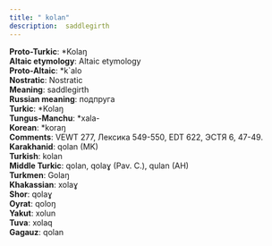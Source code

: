 ```yaml
---
title: " kolan"
description:  saddlegirth
---
```


<strong>Proto-Turkic</strong>:  *Kolaŋ<br>
<strong>Altaic etymology</strong>:  Altaic etymology<br>
<strong> Proto-Altaic</strong>:  *k`alo<br>
<strong>Nostratic</strong>:  Nostratic<br>
<strong>Meaning</strong>:  saddlegirth<br>
<strong>Russian meaning</strong>:  подпруга<br>
<strong>Turkic</strong>:  *Kolaŋ<br>
<strong>Tungus-Manchu</strong>:  *xala-<br>
<strong>Korean</strong>:  *koraŋ<br>
<strong>Comments</strong>:  VEWT 277, Лексика 549-550, EDT 622, ЭСТЯ 6, 47-49.<br>
<strong>Karakhanid</strong>:  qolan (MK)<br>
<strong>Turkish</strong>:  kolan<br>
<strong>Middle Turkic</strong>:  qolan, qolaɣ (Pav. C.), qulan (AH)<br>
<strong>Turkmen</strong>:  Golaŋ<br>
<strong>Khakassian</strong>:  xolaɣ<br>
<strong>Shor</strong>:  qolaɣ<br>
<strong>Oyrat</strong>:  qoloŋ<br>
<strong>Yakut</strong>:  xolun<br>
<strong>Tuva</strong>:  xolaq<br>
<strong>Gagauz</strong>:  qolan<br>


